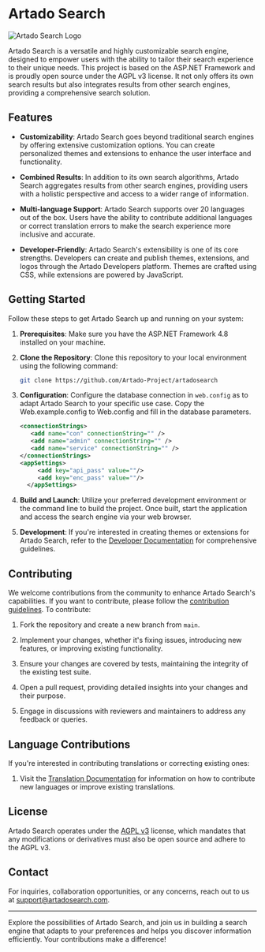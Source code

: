 # Artado Search

![Artado Search Logo](https://www.artadosearch.com/images/android-chrome-192x192.png)

Artado Search is a versatile and highly customizable search engine, designed to empower users with the ability to tailor their search experience to their unique needs. This project is based on the ASP.NET Framework and is proudly open source under the AGPL v3 license. It not only offers its own search results but also integrates results from other search engines, providing a comprehensive search solution.

## Features

- **Customizability**: Artado Search goes beyond traditional search engines by offering extensive customization options. You can create personalized themes and extensions to enhance the user interface and functionality.

- **Combined Results**: In addition to its own search algorithms, Artado Search aggregates results from other search engines, providing users with a holistic perspective and access to a wider range of information.

- **Multi-language Support**: Artado Search supports over 20 languages out of the box. Users have the ability to contribute additional languages or correct translation errors to make the search experience more inclusive and accurate.

- **Developer-Friendly**: Artado Search's extensibility is one of its core strengths. Developers can create and publish themes, extensions, and logos through the Artado Developers platform. Themes are crafted using CSS, while extensions are powered by JavaScript.

## Getting Started

Follow these steps to get Artado Search up and running on your system:

1. **Prerequisites**: Make sure you have the ASP.NET Framework 4.8 installed on your machine.

2. **Clone the Repository**: Clone this repository to your local environment using the following command:
   ```bash
   git clone https://github.com/Artado-Project/artadosearch
   ```

3. **Configuration**: Configure the database connection in `web.config` as to adapt Artado Search to your specific use case.
Copy the Web.example.config to Web.config and fill in the database parameters.
   ```xml
   <connectionStrings>
	  <add name="con" connectionString="" />
	  <add name="admin" connectionString="" />
	  <add name="service" connectionString="" />
   </connectionStrings>
   <appSettings>
		<add key="api_pass" value=""/>
		<add key="enc_pass" value=""/>
	 </appSettings>
   ```

4. **Build and Launch**: Utilize your preferred development environment or the command line to build the project. Once built, start the application and access the search engine via your web browser.

5. **Development**: If you're interested in creating themes or extensions for Artado Search, refer to the [Developer Documentation](Developer_Guide.md) for comprehensive guidelines.

## Contributing

We welcome contributions from the community to enhance Artado Search's capabilities. If you want to contribute, please follow the [contribution guidelines](CONTRIBUTING.md).
To contribute:

1. Fork the repository and create a new branch from `main`.

2. Implement your changes, whether it's fixing issues, introducing new features, or improving existing functionality.

3. Ensure your changes are covered by tests, maintaining the integrity of the existing test suite.

4. Open a pull request, providing detailed insights into your changes and their purpose.

5. Engage in discussions with reviewers and maintainers to address any feedback or queries.

## Language Contributions

If you're interested in contributing translations or correcting existing ones:

1. Visit the [Translation Documentation](Translations.md) for information on how to contribute new languages or improve existing translations.

## License

Artado Search operates under the [AGPL v3](LICENSE) license, which mandates that any modifications or derivatives must also be open source and adhere to the AGPL v3.

## Contact

For inquiries, collaboration opportunities, or any concerns, reach out to us at [support@artadosearch.com](mailto:support@artadosearch.com).

---

Explore the possibilities of Artado Search, and join us in building a search engine that adapts to your preferences and helps you discover information efficiently. Your contributions make a difference!
